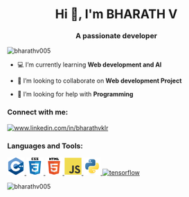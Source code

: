 <h1 align="center">Hi 👋, I'm BHARATH V</h1> 
<h3 align="center">A passionate developer</h3>

<p align="left"> <img src="https://komarev.com/ghpvc/?username=bharathv005&label=Profile%20views&color=0e75b6&style=flat" alt="bharathv005" /> </p>

- 💻 I’m currently learning **Web development and AI**

- 👯 I’m looking to collaborate on **Web development Project**

- 🤝 I’m looking for help with **Programming**

<h3 align="left">Connect with me:</h3>
<p align="left">
<a href="https://linkedin.com/in/www.linkedin.com/in/bharathvklr" target="blank"><img align="center" src="https://raw.githubusercontent.com/rahuldkjain/github-profile-readme-generator/master/src/images/icons/Social/linked-in-alt.svg" alt="www.linkedin.com/in/bharathvklr" height="30" width="40" /></a>
</p>

<h3 align="left">Languages and Tools:</h3>
<p align="left"> <a href="https://www.w3schools.com/cpp/" target="_blank" rel="noreferrer"> <img src="https://raw.githubusercontent.com/devicons/devicon/master/icons/cplusplus/cplusplus-original.svg" alt="cplusplus" width="40" height="40"/> </a> <a href="https://www.w3schools.com/css/" target="_blank" rel="noreferrer"> <img src="https://raw.githubusercontent.com/devicons/devicon/master/icons/css3/css3-original-wordmark.svg" alt="css3" width="40" height="40"/> </a> <a href="https://www.w3.org/html/" target="_blank" rel="noreferrer"> <img src="https://raw.githubusercontent.com/devicons/devicon/master/icons/html5/html5-original-wordmark.svg" alt="html5" width="40" height="40"/> </a> <a href="https://developer.mozilla.org/en-US/docs/Web/JavaScript" target="_blank" rel="noreferrer"> <img src="https://raw.githubusercontent.com/devicons/devicon/master/icons/javascript/javascript-original.svg" alt="javascript" width="40" height="40"/> </a> <a href="https://www.python.org" target="_blank" rel="noreferrer"> <img src="https://raw.githubusercontent.com/devicons/devicon/master/icons/python/python-original.svg" alt="python" width="40" height="40"/> </a> <a href="https://www.tensorflow.org" target="_blank" rel="noreferrer"> <img src="https://www.vectorlogo.zone/logos/tensorflow/tensorflow-icon.svg" alt="tensorflow" width="40" height="40"/> </a>  </p>

<p><img align="center" src="https://github-readme-stats.vercel.app/api/top-langs?username=bharathv005&show_icons=true&locale=en&layout=compact" alt="bharathv005"/></p>
